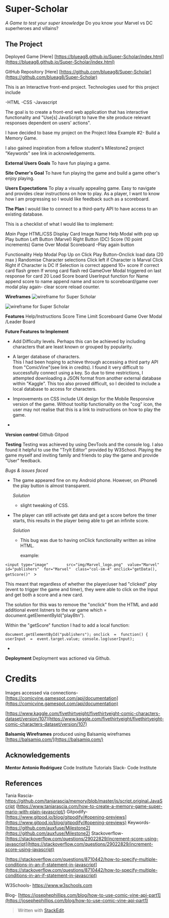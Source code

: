
# Super-Scholar
*A Game to test your super knowledge*
Do you know your Marvel vs DC superheroes and villains?

## The Project

Deployed Game [Here]
[https://blueag8.github.io/Super-Scholar/index.html](https://blueag8.github.io/Super-Scholar/index.html)

GitHub Repository [Here]
[https://github.com/blueag8/Super-Scholar](https://github.com/blueag8/Super-Scholar)

This is an Interactive front-end project.
Technologies used for this project include

-HTML
-CSS
-Javascript

The goal is to create a front-end web application that has interactive functionality and "Use[s] JavaScript to have the site produce relevant responses dependent on users' actions".

I have decided to base my project on the Project Idea Example #2-
Build a Memory Game.

I also gained inspiration from a fellow student's Milestone2 project "Keywords" see link in acknowledgements. 

**External Users Goals**
To have fun playing a game.

**Site Owner's Goal**
To have fun playing the game and build a game other's enjoy playing.

**Users Expectations**
To play a visually appealing game. Easy to navigate and provides clear instructions on how to play. As a player, I want to know how I am progressing so I would like feedback such as a scoreboard.

**The Plan**
I would like to connect to a third-party API to have access to an existing database. 

This is a checklist of what I would like to implement:

*Main Page*
HTML/CSS
Display Card
	Image
	Name
Help Modal with pop up
Play button
Left Button (Marvel)
Right Button (DC)
Score (10 point increments)
Game Over Modal
Scoreboard
	-Play again button

Functionality
	Help Modal Pop Up on Click
	Play Button-Onclick load data (20 max )
    Randomise Character selections
	Click left if Character is Marval
	Click Right if Character is DC
	If Selection is correct append 10+ score
	If correct card flash green
	If wrong card flash red
	GameOver Modal triggered on last
	response for card 20
	Load Score board
	UserInput function for Name
    append score to name
    append name and score to                                                                            scoreboard/game over modal
    play again- clear score reload counter.

**Wireframes**
![wireframe for Super Scholar](https://res.cloudinary.com/blueag8/image/upload/v1570046738/Super%20Scholar/Desktop_Mockup_s93syp.png)

![wireframe for Super Scholar](https://res.cloudinary.com/blueag8/image/upload/v1570046738/Super%20Scholar/Smartphone_Mockup_hqr6jo)

**Features**
Help/Instructions
Score
Time Limit
Scoreboard
Game Over Modal /Leader Board

**Future Features to Implement**
- Add Difficulty levels. Perhaps this can be achieved by including characters that are least known or grouped by popularity.

- A larger database of characters.  
This I had been hoping to achieve through accessing a third party API from "ComicVine"(see link in credits). I found it very difficult to successfully connect using a key. So due to time restrictions, I attempted downloading a JSON format from another external database within "Kaggle".  This too also proved difficult, so I decided to include a local database to access for characters.

- Improvements on CSS include UX design for the Mobile Responsive version of the game.  Without tooltip functionality on the "cog" icon, the user may not realise that this is a link to instructions on how to play the game.
- 



**Version control**
Github
Gitpod

**Testing**
Testing was achieved by using DevTools and the console log.  I also found it helpful to use the "TryIt  Editor" provided by W3School.
Playing the game myself and inviting family and friends to play the game and provide "User" feedback.

*Bugs & issues faced*

 - The game appeared fine on my Android phone. However, on iPhone6  the play button is almost transparent.

	*Solution*
	- slight tweaking of CSS.
	
- The player can still activate get data and get a score before the timer starts, this results in the player being able to get an infinite score.

   *Solution*
    -  This bug was due to having onClick functionality written as inline HTML. 

       example:
   
`<input type="image"        src="img/Marvel_logo.png"  value="Marvel" id="publishers"  for="Marvel"  class="col-sm-4" onclick="getData(), getScore()"
` >

   This meant that regardless of whether the player/user had "clicked" *play* (event to trigger the game and timer), they were able to click on the Input and get both a score and a new card. 

The solution for this was to remove the "onclick" from the HTML and add additional event listners to the var game which = document.getElementById("playBtn").

Within the "getScore" function I had to add a local function:

    document.getElementById("publishers"); onclick  =  function() { userInput  =  event.target.value; console.log(userInput);

- 

**Deployment**
Deployment was actioned via Github.

# Credits

Images accessed via connections- 
[https://comicvine.gamespot.com/api/documentation](https://comicvine.gamespot.com/api/documentation)

[https://www.kaggle.com/fivethirtyeight/fivethirtyeight-comic-characters-dataset/version/107](https://www.kaggle.com/fivethirtyeight/fivethirtyeight-comic-characters-dataset/version/107)

**Balsamiq**
**Wireframes** produced using Balsamiq wireframes
[https://balsamiq.com/](https://balsamiq.com/)

## Acknowledgements

**Mentor Antonio Rodriguez**
Code Institute Tutorials
Slack- Code Institute

## References
Tania Rascia-
https://github.com/taniarascia/memory/blob/master/js/script.original.JavaScript
(https://www.taniarascia.com/how-to-create-a-memory-game-super-mario-with-plain-javascript/)
Gitpodify-
[https://www.gitpod.io/blog/gitpodify/#opening-previews](https://www.gitpod.io/blog/gitpodify/#opening-previews)
Keywords-
[https://github.com/auxfuse/Milestone2](https://github.com/auxfuse/Milestone2)
Stackoverflow-[https://stackoverflow.com/questions/29022829/increment-score-using-javascript](https://stackoverflow.com/questions/29022829/increment-score-using-javascript)

[https://stackoverflow.com/questions/8710442/how-to-specify-multiple-conditions-in-an-if-statement-in-javascript](https://stackoverflow.com/questions/8710442/how-to-specify-multiple-conditions-in-an-if-statement-in-javascript)

W3Schools-
https://www.w3schools.com

Blog-
[https://josephephillips.com/blog/how-to-use-comic-vine-api-part1](https://josephephillips.com/blog/how-to-use-comic-vine-api-part1)


> Written with [StackEdit](https://stackedit.io/).
<!--stackedit_data:
eyJoaXN0b3J5IjpbLTExMjE3NzA5NjAsLTEyNjQ5NzA2MDMsND
g0NDY5NjAyLC0xMTIyMzgyMjkxLDMzMTM0MTM3NiwtMzQyMjI3
MDQ5LC0xNzY1NjI5NDcyLDEwOTk1MjU4MTUsMTMyMjk1NTgwOC
w4ODUxNTk3NDIsNzMwOTk4MTE2XX0=
-->